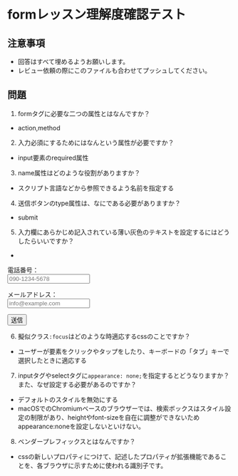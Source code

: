 # formレッスン理解度確認テスト

## 注意事項

- 回答はすべて埋めるようお願いします。
- レビュー依頼の際にこのファイルも合わせてプッシュしてください。

## 問題

1. formタグに必要な二つの属性とはなんですか？
  - action,method

2. 入力必須にするためにはなんという属性が必要ですか？
  - input要素のrequired属性

3. name属性はどのような役割がありますか？
  - スクリプト言語などから参照できるよう名前を指定する

4. 送信ボタンのtype属性は、なにである必要がありますか？
  - submit

5. 入力欄にあらかじめ記入されている薄い灰色のテキストを設定するにはどうしたらいいですか？
  -
  <form action="" method="post">
  <p>
  <label>電話番号：
  <br><input type="tel" name="telNumber" placeholder="090-1234-5678">
  </label>
  </p>
  <p>
  <label>メールアドレス：
  <br><input type="email" name="mailAddress" placeholder="info@example.com">
  </label>
  </p>
  <p><input type="submit" value="送信"></p>
</form>

6. 擬似クラス`:focus`はどのような時適応するcssのことですか？
  - ユーザーが要素をクリックやタップをしたり、キーボードの「タブ」キーで選択したときに適応する

7. inputタグやselectタグに`appearance: none;`を指定するとどうなりますか？また、なぜ設定する必要があるのですか？
  - デフォルトのスタイルを無効にする
  - macOSでのChromiumベースのブラウザーでは、検索ボックスはスタイル設定の制限があり、heightやfont-sizeを自在に調整ができないためappearance:noneを設定しないといけない。

8. ベンダープレフィックスとはなんですか？
  - cssの新しいプロパティにつけて、記述したプロパティが拡張機能であることを、各ブラウザに示すために使われる識別子です。